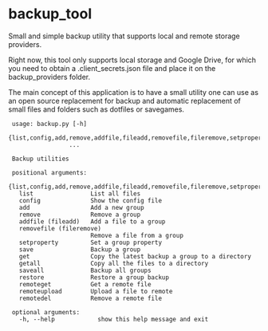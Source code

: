 # backup_tool
Small and simple backup utility that supports local and remote storage providers.

Right now, this tool only supports local storage and Google Drive, for which you need to
obtain a .client_secrets.json file and place it on the backup_providers folder.

The main concept of this application is to have a small utility one can use as an
open source replacement for backup and automatic replacement of small files and folders
such as dotfiles or savegames.

```
 usage: backup.py [-h]
                  {list,config,add,remove,addfile,fileadd,removefile,fileremove,setproperty,save,get,getall,saveall,restore,remoteget,remoteupload,remotedel}
                 ...

 Backup utilities

 positional arguments:
  {list,config,add,remove,addfile,fileadd,removefile,fileremove,setproperty,save,get,getall,saveall,estore,remoteget,remoteupload,remotedel}
   list                List all files
   config              Show the config file
   add                 Add a new group
   remove              Remove a group
   addfile (fileadd)   Add a file to a group
   removefile (fileremove)
                       Remove a file from a group
   setproperty         Set a group property
   save                Backup a group
   get                 Copy the latest backup a group to a directory
   getall              Copy all the files to a directory
   saveall             Backup all groups
   restore             Restore a group backup
   remoteget           Get a remote file
   remoteupload        Upload a file to remote
   remotedel           Remove a remote file

 optional arguments:
   -h, --help            show this help message and exit
```

